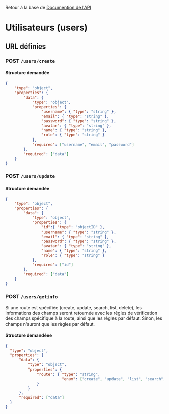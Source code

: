 Retour à la base de [Documention de l'API](readme.md)

# Utilisateurs (users)

## URL définies

### POST `/users/create`

#### Structure demandée
```json
{
    "type": "object",
    "properties": {
        "data": {
            "type": "object",
            "properties": {
                "username": { "type": "string" },
                "email": { "type": "string" },
                "password": { "type": "string" },
                "avatar": { "type": "string" },
                "name": { "type": "string" },
                "role": { "type": "string" }
            },
            "required": ["username", "email", "password"]
        },
        "required": ["data"]
    }
}
```

### POST `/users/update`

#### Structure demandée

```json
{
    "type": "object",
    "properties": {
        "data": {
            "type": "object",
            "properties": {
                "id":{ "type": "objectID" },
                "username": { "type": "string" },
                "email": { "type": "string" },
                "password": { "type": "string" },
                "avatar": { "type": "string" },
                "name": { "type": "string" },
                "role": { "type": "string" }
            },
            "required": ["id"]
        },
        "required": ["data"]
    }
}
```

### POST `/users/getinfo`
Si une route est spécifiée (create, update, search, list, delete), les informations des champs seront retournée avec les règles de vérification des champs spécifique à la route, ainsi que les règles par défaut.
Sinon, les champs n'auront que les règles par défaut.
#### Structure demandéee
```json
{
  "type": "object",
  "properties": {
      "data": {
          "type": "object",
          "properties": {
              "route": { "type": "string",
                         "enum": ["create", "update", "list", "search", "delete"]
              }
          }
      },
      "required": ["data"]
  }
}
```